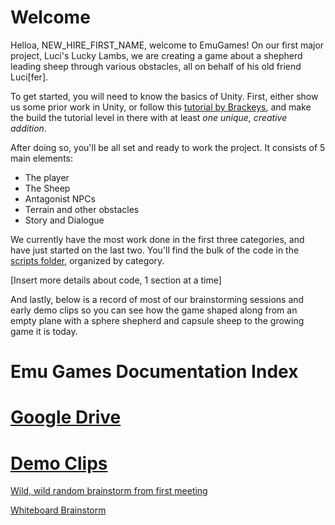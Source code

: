 # Welcome

  Helloa, NEW_HIRE_FIRST_NAME, welcome to EmuGames! On our first major project, Luci's Lucky Lambs, we are creating a game about a shepherd leading sheep through various obstacles, all on behalf of his old friend Luci\[fer\]. 
  
  To get started, you will need to know the basics of Unity. First, either show us some prior work in Unity, or follow this <a href="https://www.youtube.com/watch?v=j48LtUkZRjU&list=PLPV2KyIb3jR53Jce9hP7G5xC4O9AgnOuL">tutorial by Brackeys</a>, and make the build the tutorial level in there with at least *one unique, creative addition*.

  After doing so, you'll be all set and ready to work the project. It consists of 5 main elements:
  - The player
  - The Sheep
  - Antagonist NPCs
  - Terrain and other obstacles
  - Story and Dialogue
  
  We currently have the most work done in the first three categories, and have just started on the last two. You'll find the bulk of the code in the <a href='https://github.com/StanfordCS194/EmuGames/tree/master/prototypes/Quick%20Prototype/Assets/Scripts'>scripts folder<a>, organized by category.

[Insert more details about code, 1 section at a time]

And lastly, below is a record of most of our brainstorming sessions and early demo clips so you can see how the game shaped along from an empty plane with a sphere shepherd and capsule sheep to the growing game it is today.

# Emu Games Documentation Index

# <a href="https://drive.google.com/open?id=1q-VSoIeGSextFrcwwSqpSq0K0W305iPW"> Google Drive </a>
# <a href="https://drive.google.com/open?id=1dsuEryASu0kSjvkZb18PE-ycSvmVeAtJ"> Demo Clips</a>

<a href="https://drive.google.com/open?id=1VMdroaoJwmLymTcexVvHng-pEwarx0Xd"> Wild, wild random brainstorm from first meeting</a>

<a href="https://drive.google.com/open?id=1DJ4f_5JrRtf26oIf6Staxly7Kzd8UnFz"> Whiteboard Brainstorm </a>

